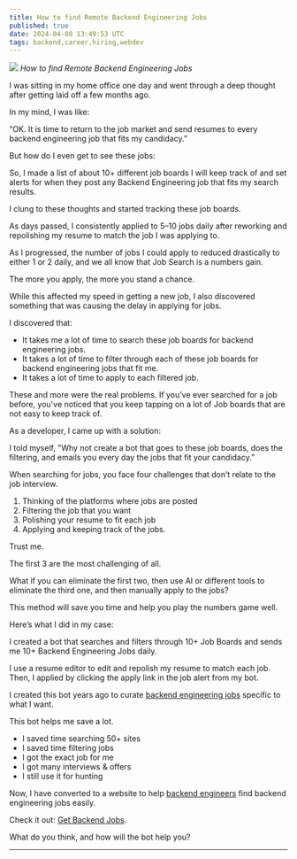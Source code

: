 ```yaml
---
title: How to find Remote Backend Engineering Jobs
published: true
date: 2024-04-08 13:49:53 UTC
tags: backend,career,hiring,webdev
---
```


![](https://cdn-images-1.medium.com/max/1024/1*jUQHTUexHiLMBaGUC2dGfQ.png)
_How to find Remote Backend Engineering Jobs_

I was sitting in my home office one day and went through a deep thought after getting laid off a few months ago.

In my mind, I was like:

“OK. It is time to return to the job market and send resumes to every backend engineering job that fits my candidacy.”

But how do I even get to see these jobs:

So, I made a list of about 10+ different job boards I will keep track of and set alerts for when they post any Backend Engineering job that fits my search results.

I clung to these thoughts and started tracking these job boards.

As days passed, I consistently applied to 5–10 jobs daily after reworking and repolishing my resume to match the job I was applying to.

As I progressed, the number of jobs I could apply to reduced drastically to either 1 or 2 daily, and we all know that Job Search is a numbers gain.

The more you apply, the more you stand a chance.

While this affected my speed in getting a new job, I also discovered something that was causing the delay in applying for jobs.

I discovered that:

- It takes me a lot of time to search these job boards for backend engineering jobs.
- It takes a lot of time to filter through each of these job boards for backend engineering jobs that fit me.
- It takes a lot of time to apply to each filtered job.

These and more were the real problems. If you’ve ever searched for a job before, you've noticed that you keep tapping on a lot of Job boards that are not easy to keep track of.

As a developer, I came up with a solution:

I told myself, "Why not create a bot that goes to these job boards, does the filtering, and emails you every day the jobs that fit your candidacy.”

When searching for jobs, you face four challenges that don’t relate to the job interview.

1. Thinking of the platforms where jobs are posted
2. Filtering the job that you want
3. Polishing your resume to fit each job
4. Applying and keeping track of the jobs.

Trust me.

The first 3 are the most challenging of all.

What if you can eliminate the first two, then use AI or different tools to eliminate the third one, and then manually apply to the jobs?

This method will save you time and help you play the numbers game well.

Here’s what I did in my case:

I created a bot that searches and filters through 10+ Job Boards and sends me 10+ Backend Engineering Jobs daily.

I use a resume editor to edit and repolish my resume to match each job. Then, I applied by clicking the apply link in the job alert from my bot.

I created this bot years ago to curate [backend engineering jobs](https://getbackendjobs.com?ref=blog&utm_source=blog) specific to what I want.

This bot helps me save a lot.

- I saved time searching 50+ sites
- I saved time filtering jobs
- I got the exact job for me
- I got many interviews & offers
- I still use it for hunting

Now, I have converted to a website to help [backend engineers](https://newsletter.masteringbackend.com/p/becoming-a-great-backend-engineer) find backend engineering jobs easily.

Check it out: [Get Backend Jobs](https://getbackendjobs.com?ref=blog&utm_source=blog).

What do you think, and how will the bot help you?

---
